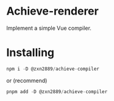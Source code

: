 # Achieve-renderer

Implement a simple Vue compiler.

# Installing
```js
npm i -D @zxn2889/achieve-compiler
```

or (recommend)

```js
pnpm add -D @zxn2889/achieve-compiler
```